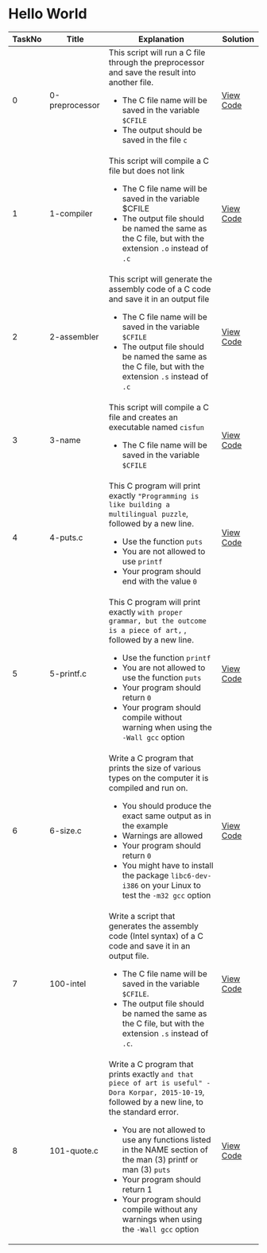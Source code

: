 <h1> Hello World </h1>

| TaskNo | Title | Explanation | Solution |
|---------|--------|--------|--------|
| 0 | 0-preprocessor | This script will run a C file through the preprocessor and save the result into another file. <ul><li>The C file name will be saved in the variable `$CFILE`</li><li>The output should be saved in the file `c`</li></ul> | <a href = "https://github.com/Gtindi/alx-low_level_programming/blob/main/0x00-hello_world/0-preprocessor"> View Code </a> |
| 1 | 1-compiler | This script will compile a C file but does not link <ul><li> The C file name will be saved in the variable $CFILE </li><li> The output file should be named the same as the C file, but with the extension `.o` instead of `.c` </li></ul> | <a href = "https://github.com/Gtindi/alx-low_level_programming/blob/main/0x00-hello_world/1-compiler"> View Code </a> |
| 2 | 2-assembler | This script will generate the assembly code of a C code and save it in an output file <ul><li> The C file name will be saved in the variable `$CFILE` </li> <li> The output file should be named the same as the C file, but with the extension `.s` instead of `.c` </li></ul> | <a href = "https://github.com/Gtindi/alx-low_level_programming/blob/main/0x00-hello_world/2-assembler"> View Code </a> |
| 3 | 3-name | This script will compile a C file and creates an executable named `cisfun`  <ul><li> The C file name will be saved in the variable `$CFILE` </li></ul>| <a href = "https://github.com/Gtindi/alx-low_level_programming/blob/main/0x00-hello_world/3-name"> View Code </a> |
| 4 | 4-puts.c | This C program will print exactly `"Programming is like building a multilingual puzzle`, followed by a new line. <ul><li> Use the function `puts` </li><li> You are not allowed to use `printf` </li><li> Your program should end with the value `0` </li></ul> | <a href = "https://github.com/Gtindi/alx-low_level_programming/blob/main/0x00-hello_world/4-puts.c"> View Code </a> |
| 5 | 5-printf.c | This C program will print exactly `with proper grammar, but the outcome is a piece of art,` , followed by a new line.<ul><li>Use the function `printf`</li><li> You are not allowed to use the function `puts` </li><li> Your program should return `0` </li><li> Your program should compile without warning when using the `-Wall gcc` option</li></ul> | <a href = "https://github.com/Gtindi/alx-low_level_programming/blob/main/0x00-hello_world/5-printf.c"> View Code </a> |
| 6 | 6-size.c | Write a C program that prints the size of various types on the computer it is compiled and run on. <ul><li> You should produce the exact same output as in the example </li><li> Warnings are allowed </li><li> Your program should return `0` </li><li> You might have to install the package `libc6-dev-i386` on your Linux to test the `-m32 gcc` option </li></ul> | <a href = "https://github.com/Gtindi/alx-low_level_programming/blob/main/0x00-hello_world/6-size.c"> View Code </a> |
| 7 | 100-intel | Write a script that generates the assembly code (Intel syntax) of a C code and save it in an output file. <ul><li> The C file name will be saved in the variable `$CFILE`. </li><li> The output file should be named the same as the C file, but with the extension `.s` instead of `.c`. </li></ul> | <a href = "https://github.com/Gtindi/alx-low_level_programming/blob/main/0x00-hello_world/100-intel"> View Code </a> |
| 8 | 101-quote.c | Write a C program that prints exactly `and that piece of art is useful" - Dora Korpar, 2015-10-19`, followed by a new line, to the standard error. <ul><li> You are not allowed to use any functions listed in the NAME section of the man (3) printf or man (3) `puts` </li><li> Your program should return 1 </li><li> Your program should compile without any warnings when using the `-Wall gcc` option </li></ul> | <a href = "https://github.com/Gtindi/alx-low_level_programming/blob/main/0x00-hello_world/101-quote.c"> View Code </a> |